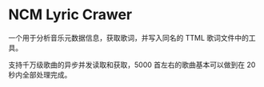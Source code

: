 # NCM Lyric Crawer

一个用于分析音乐元数据信息，获取歌词，并写入同名的 TTML 歌词文件中的工具。

支持千万级歌曲的异步并发读取和获取，5000 首左右的歌曲基本可以做到在 20 秒内全部处理完成。
